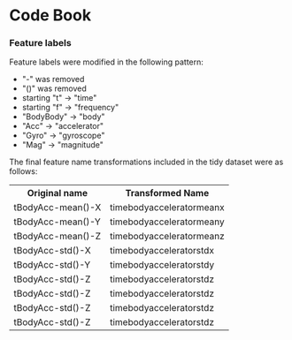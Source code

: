 Code Book
======================

### Feature labels

Feature labels were modified in the following pattern: 

* "-" was removed
* "()" was removed
* starting "t" -> "time"
* starting "f" -> "frequency"
* "BodyBody" -> "body"
* "Acc" -> "accelerator"
* "Gyro" -> "gyroscope"
* "Mag" -> "magnitude"

The final feature name transformations included in the tidy dataset were as follows:

<table>
    <tr>
        <th>Original name</th>
        <th>Transformed Name</th>
    </tr>
    <tr>
        <td>tBodyAcc-mean()-X</td>
        <td>timebodyacceleratormeanx</td>
    </tr>
    <tr>
        <td>tBodyAcc-mean()-Y</td>
        <td>timebodyacceleratormeany</td>
    </tr>
    <tr>
        <td>tBodyAcc-mean()-Z</td>
        <td>timebodyacceleratormeanz</td>
    </tr>
    <tr>
        <td>tBodyAcc-std()-X</td>
        <td>timebodyacceleratorstdx</td>
    </tr>
    <tr>
        <td>tBodyAcc-std()-Y</td>
        <td>timebodyacceleratorstdy</td>
    </tr>
    <tr>
        <td>tBodyAcc-std()-Z</td>
        <td>timebodyacceleratorstdz</td>
    </tr>
    <tr>
        <td>tBodyAcc-std()-Z</td>
        <td>timebodyacceleratorstdz</td>
    </tr>
    <tr>
        <td>tBodyAcc-std()-Z</td>
        <td>timebodyacceleratorstdz</td>
    </tr>
    <tr>
        <td>tBodyAcc-std()-Z</td>
        <td>timebodyacceleratorstdz</td>
    </tr>
</table>